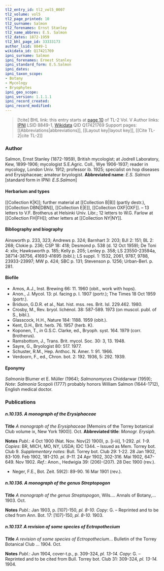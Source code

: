 ```yaml
---
tl2_entry_id: tl2_vol5_0007
tl2_volume: vol5
tl2_page_printed: 10
tl2_surname: Salmon
tl2_forenames: Ernst Stanley
tl2_name_abbrev: E.S. Salmon
tl2_dates: 1872-1959
tl2_bhl_page_id: 33333173
author_lsid: 8849-1
wikidata_id: Q17421769
ipni_surname: Salmon
ipni_forenames: Ernest Stanley
ipni_standard_form: E.S.Salmon
ipni_dates: 
ipni_taxon_scope: 
- Botany
- Mycology
- Bryophytes
ipni_geo_scope: 
ipni_version: 1.1.1.1
ipni_record_created: 
ipni_record_modified:
---
```


> [!cite] BHL link: this entry starts at [page 10](https://www.biodiversitylibrary.org/page/33333173) of TL-2 Vol. V
> Author links: [IPNI](https://www.ipni.org/a/8849-1) LSID 8849-1, [Wikidata](https://www.wikidata.org/wiki/Q17421769) QID Q17421769
> Support pages: [[Abbreviations|abbreviations]], [[Layout key|layout key]], [[Cite TL-2|cite TL-2]]

### Author

Salmon, Ernst Stanley (1872-1959), British mycologist; at Jodrell Laboratory, Kew, 1899-1906; mycologist S.E.Agric. Coll., Wye 1906-1937; reader in mycology, London Univ. 1912; professor ib. 1925; specialist on hop diseases and Erysiphaceae; amateur bryologist. 
**Abbreviated name**: *E.S. Salmon* \[standard form in IPNI: *E.S.Salmon*\]

#### Herbarium and types

[[Collection K|K]]; further material at [[Collection B|B]] (partly destr.), [[Collection DBN|DBN]], [[Collection E|E]], [[Collection OXF|OXF]]. – 13 letters to V.F. Brotherus at Helsinki Univ. Libr.; 12 letters to W.G. Farlow at [[Collection FH|FH]]; other letters at [[Collection NY|NY]].

#### Bibliography and biography

Ainsworth p. 233, 323; Andrews p. 324; Barnhart 3: 203; BJI 2: 151; BL 2: 268; Clokie p. 236; CSP 18: 418; Desmond p. 538 (d. 12 Oct 1959); De Toni 4: xlix; Hawksworth p. 185; Kelly p. 205; Lenley p. 358; LS 23550-23594a, 38714-38756, 41693-41695 (bibl.); LS suppl. 1: 1532, 2061, 9787, 9788, 23933-23997; MW p. 424; SBC p. 131; Stevenson p. 1256; Urban-Berl. p. 281.

#### Biofile

- Amos, A.J., Inst. Brewing 66: 11. 1960 (obit., work with hops).
- Anon., J. Mycol. 13: pl. facing p. I. 1907 (portr.); The Times 18 Oct 1959 (portr.).
- Bridson, G.D.R. et al., Nat. hist. mss. res. Brit. Isl. 229.462. 1980.
- Crosby, M., Rev. bryol. lichénol. 38: 587-589. 1973 (on muscol. publ. of S., bibl.).
- Glasscock, H.H., Nature 184: 1188. 1959 (obit.).
- Kent, D.H., Brit. herb. 76. 1957 (herb. K).
- Koponen, T., *in* G.S.C. Clarke, ed., Bryoph. syst. 164. 1979 (corr. Brotherus).
- Ramsbottom, J., Trans. Brit. mycol. Soc. 30: 3, 13. 1948.
- Sayre, G., Bryologist 80: 517. 1977.
- Schuster, R.M., Hep. Anthoc. N. Amer. 1: 91. 1966.
- Verdoorn, F., ed., Chron. bot. 2: 192. 1936, 5: 292. 1939.

#### Eponymy

*Salmonia* Blumer et E. Müller (1964); *Salmonomyces* Chiddarwar (1959); *Note*: *Salmonia* Scopoli (1777) probably honors William Salmon (1644-1712), English medical doctor.

### Publications

##### n.10.135. A monograph of the Erysiphaceae

**Title**
*A monograph of the Erysiphaceae* \[Memoirs of the Torrey botanical Club volume ix, New York 1900)\]. Oct.
**Abbreviated title**: *Monogr. Erysiph.*

**Notes**
*Publ*.: 4 Oct 1900 (Nat. Nov. Nov(2) 1900), p. \[i-iii\], 1-292. *pl. 1-9. Copies*: BR, MICH, MO, NY, USDA; IDC 1344. – Issued as Mem. Torrey bot. Club 9.
*Supplementary notes*: Bull. Torrey bot. Club 29: 1-22. 28 Jan 1902, 83-109. Feb 1902, 181-210. *pl. 9-11.* 24 Apr 1902, 302-316. Mai 1902, 647-649. Nov 1902.
*Ref*.: Anon., Hedwigia 39: (206)-(207). 28 Dec 1900 (rev.).
- Neger, F.E., Bot. Zeit. 59(2): 89-90. 16 Mar 1901 (rev.).

##### n.10.136. A monograph of the genus Streptopogon

**Title**
*A monograph of the genus Streptopogon*, Wils.... Annals of Botany,... 1903. Oct.

**Notes**
*Publ*.: Jan 1903, p. \[107\]-150, *pl. 8-10. Copy*: G. – Reprinted and to be cited from Ann. Bot. 17: \[107\]-150, *pl. 8-10.* 1903.

##### n.10.137. A revision of some species of Ectropothecium

**Title**
*A revision of some species of Ectropothecium*... Bulletin of the Torrey Botanical Club ... 1904. Oct.

**Notes**
*Publ*.: Jun 1904, cover-t.p., p. 309-324, *pl. 13-14. Copy*: G. – Reprinted and to be cited from Bull. Torrey bot. Club 31: 309-324, *pl. 13-14.* 1904.

